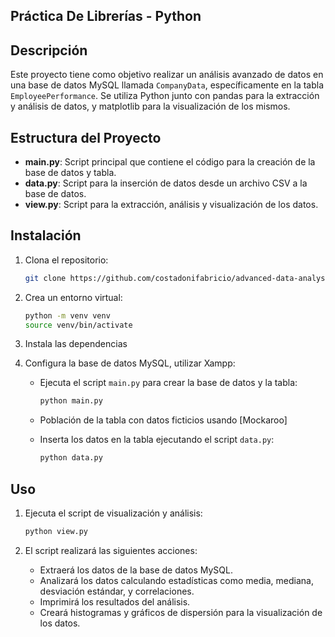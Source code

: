 ## Práctica De Librerías - Python

## Descripción

Este proyecto tiene como objetivo realizar un análisis avanzado de datos en una base de datos MySQL llamada `CompanyData`, específicamente en la tabla `EmployeePerformance`. Se utiliza Python junto con pandas para la extracción y análisis de datos, y matplotlib para la visualización de los mismos.

## Estructura del Proyecto

- **main.py**: Script principal que contiene el código para la creación de la base de datos y tabla.
- **data.py**: Script para la inserción de datos desde un archivo CSV a la base de datos.
- **view.py**: Script para la extracción, análisis y visualización de los datos.

## Instalación

1. Clona el repositorio:

    ```bash
    git clone https://github.com/costadonifabricio/advanced-data-analysis.git
    ```

2. Crea un entorno virtual:

    ```bash
    python -m venv venv
    source venv/bin/activate
    ```

3. Instala las dependencias

4. Configura la base de datos MySQL, utilizar Xampp:

    - Ejecuta el script `main.py` para crear la base de datos y la tabla:

        ```bash
        python main.py
        ```

    - Población de la tabla con datos ficticios usando [Mockaroo]

    - Inserta los datos en la tabla ejecutando el script `data.py`:

        ```bash
        python data.py
        ```

## Uso

1. Ejecuta el script de visualización y análisis:

    ```bash
    python view.py
    ```

2. El script realizará las siguientes acciones:
    - Extraerá los datos de la base de datos MySQL.
    - Analizará los datos calculando estadísticas como media, mediana, desviación estándar, y correlaciones.
    - Imprimirá los resultados del análisis.
    - Creará histogramas y gráficos de dispersión para la visualización de los datos.


